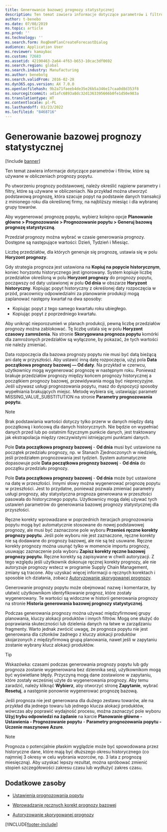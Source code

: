 ```yaml
---
title: Generowanie bazowej prognozy statystycznej
description: Ten temat zawiera informacje dotyczące parametrów i filtrów, które są używane w obliczeniach prognozy popytu.
author: t-benebo
ms.date: 07/08/2019
ms.topic: article
ms.prod: ''
ms.technology: ''
ms.search.form: ReqDemPlanCreateForecastDialog
audience: Application User
ms.reviewer: kamaybac
ms.custom: 72683
ms.assetid: 42190463-2a64-4f63-b653-10cac3df0692
ms.search.region: global
ms.search.industry: Manufacturing
ms.author: benebotg
ms.search.validFrom: 2016-02-28
ms.dyn365.ops.version: AX 7.0.0
ms.openlocfilehash: 9b2a71faeeb4de35e26b5a346e17caa0d8d353f8
ms.sourcegitcommit: ad1afc6893a8dc32d1363395666b0fe1d50e983a
ms.translationtype: HT
ms.contentlocale: pl-PL
ms.lasthandoff: 03/23/2022
ms.locfileid: "8468716"
---
```

# <a name="generate-a-statistical-baseline-forecast"></a>Generowanie bazowej prognozy statystycznej

[!include [banner](../includes/banner.md)]

Ten temat zawiera informacje dotyczące parametrów i filtrów, które są używane w obliczeniach prognozy popytu. 

Po utworzeniu prognozy podstawowej, należy określić najpierw parametry i filtry, które są używane w obliczeniach. Na przykład można utworzyć podstawową prognozę, która szacuje popyt na podstawie danych transakcji z minionego roku dla określonej firmy, na najbliższy miesiąc i dla wybranej grupy towarów. 

Aby wygenerować prognozę popytu, wybierz kolejno opcje **Planowanie główne &gt; Prognozowanie &gt; Prognozowanie popytu &gt; Generuj bazową prognozę statystyczną**. 

Przedział prognozy można wybrać w czasie generowania prognozy. Dostępne są następujące wartości: Dzień, Tydzień i Miesiąc. 

Liczbę przedziałów, dla których generuje się prognozę, ustawia się w polu **Horyzont prognozy**. 

Gdy strategia prognoza jest ustawiona na **Kopiuj na popycie historycznym**, koniec horyzontu historycznego jest ignorowany. System kopiuje liczbę przedziałów określoną w polu **Horyzont prognozy** do prognozy popytu, począwszy od daty ustawionej w polu **Od dnia** w obszarze **Horyzont historyczny**. Kopiując popyt historyczny z określonej daty rozpoczęcia w przód, pracownicy odpowiedzialni za planowanie produkcji mogą zaplanować następny kwartał na dwa sposoby:

-   Kopiując popyt z tego samego kwartału roku ubiegłego.
-   Kopiując popyt z poprzedniego kwartału.

Aby uniknąć nieporozumień w planach produkcji, pewną liczbę przedziałów prognozy można zablokować. Tę liczbę ustala się w polu **Horyzont czasowy zamrożenia**. Na stronie **Skorygowana prognoza popytu** komórki dla zamrożonych przedziałów są wyłączone, by pokazać, że tych wartości nie należy zmieniać. 

Data rozpoczęcia dla bazowa prognozy popytu nie musi być datą bieżącą ani datę w przyszłości. Aby ustawić inną datę rozpoczęcia, użyj pola **Data początkowa prognozy bazowej — Od daty**. Na przykład w czerwcu, użytkownicy mogą wygenerować prognozę w następnym roku. Ponieważ brakuje przedziałów prognozy między końcem prognozy historycznej a początkiem prognozy bazowej, przewidywania mogą być nieprecyzyjne. Jeśli używasz usługi prognozowania popytu, masz do dyspozycji sposoby wypełniania brakujących miejsc. Metodę wybiera się, ustawiając parametr MISSING\_VALUE\_SUBSTITUTION na stronie **Parametry prognozowania popytu**. 

> [!NOTE]
> Brak podstawiania wartości dotyczy tylko przerw w danych między datą początkową i końcową dla danych historycznych. Nie będzie on wypełniać danych przed lub po ostatnim fizycznym punkcie danych, jest traktowany jak ekstrapolacja między rzeczywistymi istniejącymi punktami danych. 

Pole **Data początkowa prognozy bazowej** - **Od dnia** musi być ustawione na początek przedziału prognozy, np. w Stanach Zjednoczonych w niedzielę, jeśli przedziałem prognozowania jest tydzień. System automatycznie dopasowuje pole **Data początkowa prognozy bazowej** - **Od dnia** do początku przedziału prognozy. 

Pole **Data początkowa prognozy bazowej** - **Od dnia** może być ustawione na datę w przeszłości. Innymi słowy można wygenerować prognozę popytu w przeszłości. Jest to przydatne, ponieważ pozwala zmieniać parametry usługi prognozy, aby statystyczna prognoza generowana w przeszłości pasowała do historycznego popytu. Użytkownicy mogą dalej używać tych ustawień parametrów do generowania bazowej prognozy statystycznej dla przyszłości. 

Ręczne korekty wprowadzane w poprzednich iteracjach prognozowania popytu mogą być automatycznie stosowane do nowej podstawowej prognozy, ale musi być zaznaczone pole wyboru **Przenieś ręczne korekty prognozy popytu**. Jeśli pole wyboru nie jest zaznaczone, ręczne korekty nie są dodawane do prognozy bazowej, ale nie są też usuwane. Ręczne korekty prognozy można usunąć tylko w momencie importu prognozy, usuwając zaznaczenie pola wyboru **Zapisz korekty ręczne bazowej prognozy popytu**. Ręczne korekty są zapisywane w chwili autoryzacji. Z tego względu jeśli użytkownik dokonuje ręcznej korekty prognozy, ale nie autoryzuje prognozy wstecz w programie Supply Chain Management, zmiany są tracone. Aby uzyskać więcej informacji o ręcznych korektach i sposobie ich działania, zobacz [Autoryzowanie skorygowanej prognozy](authorize-adjusted-forecast.md). 

Generowanie prognozy popytu może obejmować nazwę i komentarze, by ułatwić użytkownikom identyfikowanie prognoz, które zostały wygenerowany. Te wartości są widoczne w historii generowania prognozy na stronie **Historia generowania bazowej prognozy statystycznej**. 

Podczas generowania prognozy można używać międzyfirmowej grupy planowania, kluczy alokacji produktów i innych filtrów. Mogą one służyć do poprawiania skuteczności lub dzielenia danych na łatwe w zarządzaniu fragmenty. Warto jednak zwrócić uwagę, że prognoza popytu nie jest generowana dla członków żadnego z kluczy alokacji produktów skojarzonych z międzyfirmową grupą planowania, nawet jeśli w zapytaniu zostanie wybrany klucz alokacji produktów. 

> [!TIP]
> Wskazówka: czasami podczas generowania prognozy popytu lub gdy prognoza zostanie wygenerowana bez dziennika sesji, użytkownikom mogą być wyświetlane błędy. Przyczyną mogą dane zostawione w zapytaniu, które zostały wcześniej użyte do wygenerowania prognozy. Aby temu zaradzić, należy kliknąć **Wybierz**, aby otworzyć stronę **Zapytanie**, wybrać **Resetuj**, a następnie ponownie wygenerować prognozę bazową. 

Jeśli prognoza nie jest generowana dla dużego zestawu towarów, ale na przykład dla jednego towaru lub jednego klucza alokacji produktów, wówczas aby poprawić wydajność procesu, można zaznaczyć pole wyboru **Użyj trybu odpowiedzi na żądanie** na karcie **Planowanie główne - Ustawienia - Prognozowanie popytu** - **Parametry prognozowania popytu - Uczenie maszynowe Azure**.

> [!NOTE]
> Prognoza o potencjalnie płaskim wyglądzie może być spowodowana przez historyczne dane, które mają być dłuższego okresu historycznego (co najmniej 3 okresy w celu wybrania wzorców, np. 3 lata z prognozą miesięczną). Aby uzyskać lepszy rezultat, można spróbować zmienić stopień szczegółowości zakresu czasu lub wydłużyć zakres czasu.

## <a name="additional-resources"></a>Dodatkowe zasoby

- [Ustawienia prognozowania popytu](demand-forecasting-setup.md)

- [Wprowadzanie ręcznych korekt prognozy bazowej](manual-adjustments-baseline-forecast.md)

- [Autoryzowanie skorygowanej prognozy](authorize-adjusted-forecast.md)


[!INCLUDE[footer-include](../../includes/footer-banner.md)]